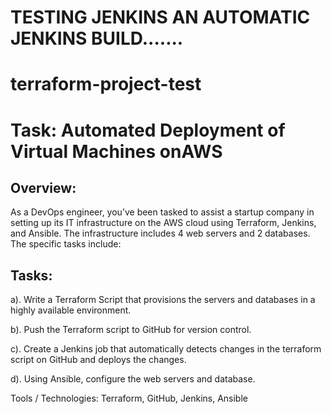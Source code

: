 # TESTING JENKINS AN AUTOMATIC JENKINS BUILD.......

# terraform-project-test

# Task: Automated Deployment of Virtual Machines onAWS

## Overview: 

As a DevOps engineer, you’ve been tasked to assist a startup company in setting up its 
IT infrastructure on the AWS cloud using Terraform, Jenkins, and Ansible. The infrastructure 
includes 4 web servers and 2 databases. The specific tasks include:

## Tasks:

a). Write a Terraform Script that provisions the servers and databases in a highly available 
environment.

b). Push the Terraform script to GitHub for version control.

c). Create a Jenkins job that automatically detects changes in the terraform script on GitHub and 
deploys the changes.

d). Using Ansible, configure the web servers and database.


Tools / Technologies: Terraform, GitHub, Jenkins, Ansible

